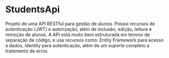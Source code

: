# StudentsApi

Projeto de uma API RESTful para gestão de alunos. Possui recursos de autenticação (JWT) e autorização, além de inclusão, edição, leitura e remoção de alunos. A API está muito bem estruturada em termos de separação de código, e usa recursos como: Entity Framework para acesso a dados, Identity para autenticação, além de um suporte completo a tratemento de erros.
